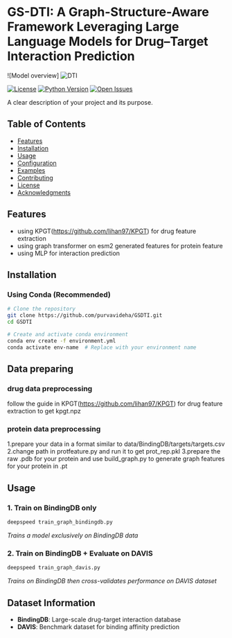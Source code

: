 # GS-DTI: A Graph-Structure-Aware Framework Leveraging Large Language Models for Drug–Target Interaction Prediction

  ![Model overview] ![DTI](https://github.com/user-attachments/assets/483567f5-0302-484e-9374-a2409cccf3bf)
<!-- Optional -->


[![License](https://img.shields.io/badge/License-MIT-blue.svg)](https://opensource.org/licenses/MIT)
[![Python Version](https://img.shields.io/badge/python-3.8%20%7C%203.9%20%7C%203.10-blue)](https://www.python.org/)
[![Open Issues](https://img.shields.io/github/issues/your-username/repo-name)](https://github.com/your-username/repo-name/issues)

A clear description of your project and its purpose.

## Table of Contents
- [Features](#features)
- [Installation](#installation)
- [Usage](#usage)
- [Configuration](#configuration)
- [Examples](#examples)
- [Contributing](#contributing)
- [License](#license)
- [Acknowledgments](#acknowledgments)

## Features
- using KPGT(https://github.com/lihan97/KPGT) for drug feature extraction
- using graph transformer on esm2 generated features for protein feature
- using MLP for interaction prediction

## Installation


### Using Conda (Recommended)
```bash
# Clone the repository
git clone https://github.com/purvavideha/GSDTI.git
cd GSDTI

# Create and activate conda environment
conda env create -f environment.yml
conda activate env-name  # Replace with your environment name
```
## Data preparing 
### drug data preprocessing
follow the guide in KPGT(https://github.com/lihan97/KPGT) for drug feature extraction to get kpgt.npz
### protein data preprocessing
1.prepare your data in a format similar to data/BindingDB/targets/targets.csv
2.change path in protfeature.py and run it to get prot_rep.pkl
3.prepare the raw .pdb for your protein and use build_graph.py to generate graph features for your protein in .pt
## Usage

### 1. Train on BindingDB only  
```bash
deepspeed train_graph_bindingdb.py
```
*Trains a model exclusively on BindingDB data*

### 2. Train on BindingDB + Evaluate on DAVIS  
```bash
deepspeed train_graph_davis.py
```
*Trains on BindingDB then cross-validates performance on DAVIS dataset*

## Dataset Information
- **BindingDB**: Large-scale drug-target interaction database
- **DAVIS**: Benchmark dataset for binding affinity prediction


